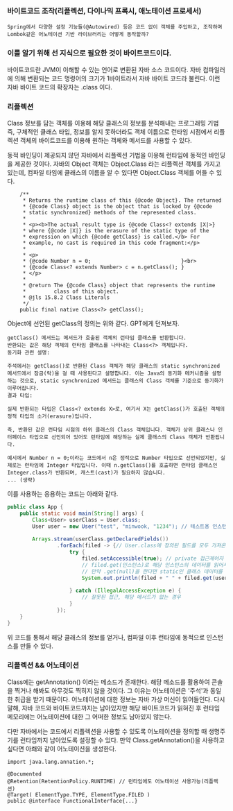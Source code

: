 ### 바이트코드 조작(리플렉션, 다이나믹 프록시, 애노테이션 프로세서)

```
Spring에서 다양한 설정 기능들(@Autowired) 등은 코드 없이 객체를 주입하고, 조작하며 Lombok같은 어노테이션 기반 라이브러리는 어떻게 동작할까?
```

### 이를 알기 위해 선 지식으로 필요한 것이 바이트코드이다.
바이트코드란 JVM이 이해할 수 있는 언어로 변환된 자바 소스 코드이다. 자바 컴파일러에 의해 변환되는 코드 명령어의 크기가 1바이트라서 자바 바이트 코드라 불린다. 이런 자바 바이트 코드의 확장자는 .class 이다.

### 리플렉션
Class 정보를 담는 객체를 이용해 해당 클래스의 정보를 분석해내는 프로그래밍 기법
즉, 구체적인 클래스 타입, 정보를 알지 못하더라도 객체 이름으로 런타임 시점에서 리플렉션 객체의 바이트코드를 이용해 원하는 객체와 메서드를 사용할 수 있다.

동적 바인딩이 제공되지 않던 자바에서 리플렉션 기법을 이용해 런타임에 동적인 바인딩을 제공한 것이다.
자바의 Object 객체는 Object.Class 라는 리플렉션 객체를 가지고 있는데, 컴파일 타임에 클래스의 이름을 알 수 있다면 Object.Class 객체를 어들 수 있다.

```
    /**
     * Returns the runtime class of this {@code Object}. The returned
     * {@code Class} object is the object that is locked by {@code
     * static synchronized} methods of the represented class.
     *
     * <p><b>The actual result type is {@code Class<? extends |X|>}
     * where {@code |X|} is the erasure of the static type of the
     * expression on which {@code getClass} is called.</b> For
     * example, no cast is required in this code fragment:</p>
     *
     * <p>
     * {@code Number n = 0;                             }<br>
     * {@code Class<? extends Number> c = n.getClass(); }
     * </p>
     *
     * @return The {@code Class} object that represents the runtime
     *         class of this object.
     * @jls 15.8.2 Class Literals
     */
    public final native Class<?> getClass();
```

Object에 선언된 getClass의 정의는 위와 같다. GPT에게 던져보자.
```
getClass() 메서드는 메서드가 호출된 객체의 런타임 클래스를 반환합니다.
반환되는 값은 해당 객체의 런타임 클래스를 나타내는 Class<?> 객체입니다.
동기화 관련 설명:

주석에서는 getClass()로 반환된 Class 객체가 해당 클래스의 static synchronized 메서드에서 잠금(락)을 걸 때 사용된다고 설명합니다. 이는 Java의 동기화 메커니즘을 설명하는 것으로, static synchronized 메서드는 클래스의 Class 객체를 기준으로 동기화가 이루어집니다.
결과 타입:

실제 반환되는 타입은 Class<? extends X>로, 여기서 X는 getClass()가 호출된 객체의 정적 타입의 소거(erasure)입니다.

즉, 반환된 값은 런타임 시점의 하위 클래스의 Class 객체입니다. 객체가 상위 클래스나 인터페이스 타입으로 선언되어 있어도 런타임에 해당하는 실제 클래스의 Class 객체가 반환됩니다.

예시에서 Number n = 0;이라는 코드에서 n은 정적으로 Number 타입으로 선언되었지만, 실제로는 런타임에 Integer 타입입니다. 이때 n.getClass()를 호출하면 런타임 클래스인 Integer.class가 반환되며, 캐스트(cast)가 필요하지 않습니다.
... (생략)
```

이를 사용하는 응용하는 코드는 아래와 같다.
```java
public class App {
    public static void main(String[] args) {
        Class<User> userClass = User.class;
        User user = new User("test", "minwook, "1234"); // 테스트용 인스턴스
        
        Arrays.stream(userClass.getDeclaredFields())
                .forEach(filed -> {// User.class에 정의된 필드를 모두 가져온다.
                    try {
                        filed.setAccessible(true); // private 접근제어자 무시
                        // filed.get(인스턴스)로 해당 인스턴스의 데이터를 읽어서 반환함.
                        // 만약 .get(null)을 한다면 static인 클래스 데이터를 반환함.
                        System.out.println(filed + " " + filed.get(user));
                        
                    } catch (IllegalAccessException e) {
                        // 잘못된 접근, 해당 메서드가 없는 경우
                    }
                });
    }
}
```

위 코드를 통해서 해당 클래스의 정보를 얻거나, 컴파일 이후 런타임에 동적으로 인스턴스를 만들 수 있다.

### 리플렉션 && 어노테이션
Class<T>에는 getAnnotation() 이라는 메소드가 존재한다. 해당 메소드를 활용하여 콘솔을 찍거나 해봐도 아무것도 찍히지 않을 것이다.
그 이유는 어노테이션은 '주석'과 동일한 취급을 받기 때문이다. 어노테이션에 대한 정보는 자바 가상 머신이 읽어들인다.
다시 말해, 자바 코드와 바이트코드까지는 남아있지만 해당 바이트코드가 읽혀진 후 런타임 메모리에는 어노테이션에 대한 그 어떠한 정보도 남아있지 않는다.

다만 자바에서는 코드에서 리플렉션을 사용할 수 있도록 어노테이션을 정의할 때 생명주기를 런타임까지 남아있도록 설정할 수 있다. 만약 Class.getAnnotation()을 사용하고 싶다면 아뢔와 같이 어노테이션을 생성한다.
```
import java.lang.annation.*;
 
@Documented
@Retention(RetentionPolicy.RUNTIME) // 런타임에도 어노테이션 사용가능(리플렉션)
@Target( ElementType.TYPE, ElementType.FILED )
public @interface FunctionalInterface{...}
```




